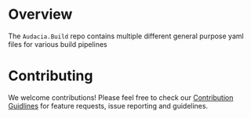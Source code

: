 # Overview

The `Audacia.Build` repo contains multiple different general purpose yaml files for various build pipelines


# Contributing
We welcome contributions! Please feel free to check our [Contribution Guidlines](https://github.com/audaciaconsulting/.github/blob/main/CONTRIBUTING.md) for feature requests, issue reporting and guidelines.